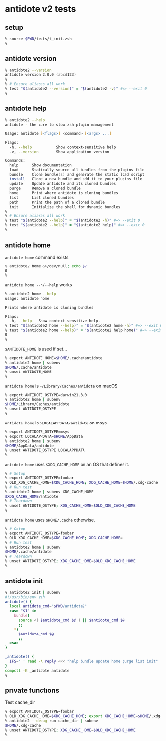 # antidote v2 tests

## setup

```zsh
% source $PWD/tests/t_init.zsh
%
```

## antidote version

```zsh
% antidote2 --version
antidote version 2.0.0 (abcd123)
%
% # Ensure aliases all work
% test "$(antidote2 --version)" = "$(antidote2 -v)" #=> --exit 0
%
```

## antidote help

```zsh
% antidote2 --help
antidote - the cure to slow zsh plugin management

Usage: antidote [<flags>] <command> [<args> ...]

Flags:
  -h, --help           Show context-sensitive help
  -v, --version        Show application version

Commands:
  help      Show documentation
  load      Statically source all bundles from the plugins file
  bundle    Clone bundle(s) and generate the static load script
  install   Clone a new bundle and add it to your plugins file
  update    Update antidote and its cloned bundles
  purge     Remove a cloned bundle
  home      Print where antidote is cloning bundles
  list      List cloned bundles
  path      Print the path of a cloned bundle
  init      Initialize the shell for dynamic bundles
%
% # Ensure aliases all work
% test "$(antidote2 --help)" = "$(antidote2 -h)" #=> --exit 0
% test "$(antidote2 --help)" = "$(antidote2 help)" #=> --exit 0
%
```

## antidote home

`antidote home` command exists

```zsh
% antidote2 home &>/dev/null; echo $?
0
%
```

`antidote home --h/--help` works

```zsh
% antidote2 home --help
usage: antidote home

Prints where antidote is cloning bundles

Flags:
  -h, --help   Show context-sensitive help.
% test "$(antidote2 home --help)" = "$(antidote2 home -h)" #=> --exit 0
% test "$(antidote2 home --help)" = "$(antidote2 help home)" #=> --exit 0
0
%
```

`$ANTIDOTE_HOME` is used if set...

```zsh
% export ANTIDOTE_HOME=$HOME/.cache/antidote
% antidote2 home | subenv
$HOME/.cache/antidote
% unset ANTIDOTE_HOME
%
```

`antidote home` is `~/Library/Caches/antidote` on macOS

```zsh
% export ANTIDOTE_OSTYPE=darwin21.3.0
% antidote2 home | subenv
$HOME/Library/Caches/antidote
% unset ANTIDOTE_OSTYPE
%
```

`antidote home` is `$LOCALAPPDATA/antidote` on msys

```zsh
% export ANTIDOTE_OSTYPE=msys
% export LOCALAPPDATA=$HOME/AppData
% antidote2 home | subenv
$HOME/AppData/antidote
% unset ANTIDOTE_OSTYPE LOCALAPPDATA
%
```

`antidote home` uses `$XDG_CACHE_HOME` on an OS that defines it.

```zsh
% # Setup
% export ANTIDOTE_OSTYPE=foobar
% OLD_XDG_CACHE_HOME=$XDG_CACHE_HOME; XDG_CACHE_HOME=$HOME/.xdg-cache
% # Run test
% antidote2 home | subenv XDG_CACHE_HOME
$XDG_CACHE_HOME/antidote
% # Teardown
% unset ANTIDOTE_OSTYPE; XDG_CACHE_HOME=$OLD_XDG_CACHE_HOME
%
```

`antidote home` uses `$HOME/.cache` otherwise.

```zsh
% # Setup
% export ANTIDOTE_OSTYPE=foobar
% OLD_XDG_CACHE_HOME=$XDG_CACHE_HOME; XDG_CACHE_HOME=
% # Run test
% antidote2 home | subenv
$HOME/.cache/antidote
% # Teardown
% unset ANTIDOTE_OSTYPE; XDG_CACHE_HOME=$OLD_XDG_CACHE_HOME
%
```

## antidote init

```zsh
% antidote2 init | subenv
#!/usr/bin/env zsh
antidote() {
  local antidote_cmd="$PWD/antidote2"
  case "$1" in
    bundle)
      source <( $antidote_cmd $@ ) || $antidote_cmd $@
      ;;
    *)
      $antidote_cmd $@
      ;;
  esac
}

_antidote() {
  IFS=' ' read -A reply <<< "help bundle update home purge list init"
}
compctl -K _antidote antidote
%
```

## private functions

Test cache_dir

```zsh
% export ANTIDOTE_OSTYPE=foobar
% OLD_XDG_CACHE_HOME=$XDG_CACHE_HOME; export XDG_CACHE_HOME=$HOME/.xdg-cache
% antidote2 --debug run cache_dir | subenv
$HOME/.xdg-cache
% unset ANTIDOTE_OSTYPE; XDG_CACHE_HOME=$OLD_XDG_CACHE_HOME
%
```
